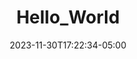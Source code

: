 ---
weight: 999
title: "Hello_World"
description: ""
icon: "article"
date: "2023-11-30T17:22:34-05:00"
lastmod: "2023-11-30T17:22:34-05:00"
draft: true
toc: true
---